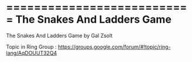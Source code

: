===========================
The Snakes And Ladders Game
===========================

The Snakes And Ladders Game by Gal Zsolt

Topic in Ring Group : https://groups.google.com/forum/#!topic/ring-lang/AqDOUUT32Q4

